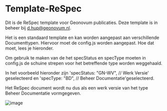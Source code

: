 # Template-ReSpec

Dit is de ReSpec template voor Geonovum publicaties. 
Deze template is in beheer bij d.hup@geonovum.nl.

Het is een standaard template en kan worden aangepast aan verschillende Documenttypen. 
Hiervoor moet de config.js worden aangepast. Hoe dat moet, lees je hieronder.

Om gebruik te maken van de het specStatus en specType moeten in config.js de 
schuine strepen voor het betreffende type worden weggehaald. 

In het voorbeeld hieronder zijn 
'specStatus: "GN-WV",                  // Werk Versie' geselecteerd en
'specType: "BD",                       // Beheer Documentatie'geselecteerd.

Het ReSpec document wordt nu dus als een werk versie van het type Beheer Documentatie vormgegeven.

![image](https://user-images.githubusercontent.com/77289333/112480805-ab07bb00-8d76-11eb-8fc4-ffff9e4cff23.png)




